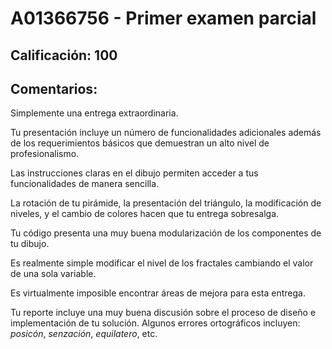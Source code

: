 # A01366756 - Primer examen parcial

## **Calificación**: 100

## **Comentarios**:

Simplemente una entrega extraordinaria.

Tu presentación incluye un número de funcionalidades adicionales además de los requerimientos básicos que demuestran un alto nivel de profesionalismo.

Las instrucciones claras en el dibujo permiten acceder a tus funcionalidades de manera sencilla.

La rotación de tu pirámide, la presentación del triángulo, la modificación de niveles, y el cambio de colores hacen que tu entrega sobresalga.

Tu código presenta una muy buena modularización de los componentes de tu dibujo.

Es realmente simple modificar el nivel de los fractales cambiando el valor de una sola variable.

Es virtualmente imposible encontrar áreas de mejora para esta entrega.

Tu reporte incluye una muy buena discusión sobre el proceso de diseño e implementación de tu solución. Algunos errores ortográficos incluyen: *posicón*, *senzación*, *equilatero*, etc.
